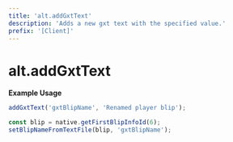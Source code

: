 ```yaml
---
title: 'alt.addGxtText'
description: 'Adds a new gxt text with the specified value.'
prefix: '[Client]'
---
```


# alt.addGxtText

**Example Usage**

```js
addGxtText('gxtBlipName', 'Renamed player blip');

const blip = native.getFirstBlipInfoId(6);
setBlipNameFromTextFile(blip, 'gxtBlipName');
```
